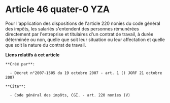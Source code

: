 # Article 46 quater-0 YZA

Pour l'application des dispositions de l'article 220 nonies du code général des impôts, les salariés s'entendent des
personnes rémunérées directement par l'entreprise et titulaires d'un contrat de travail, à durée déterminée ou non, quelle
que soit leur situation ou leur affectation et quelle que soit la nature du contrat de travail.

**Liens relatifs à cet article**

	**Créé par**:

	  - Décret n°2007-1505 du 19 octobre 2007 - art. 1 () JORF 21 octobre 2007

	**Cite**:

	  - Code général des impôts, CGI. - art. 220 nonies (V)
